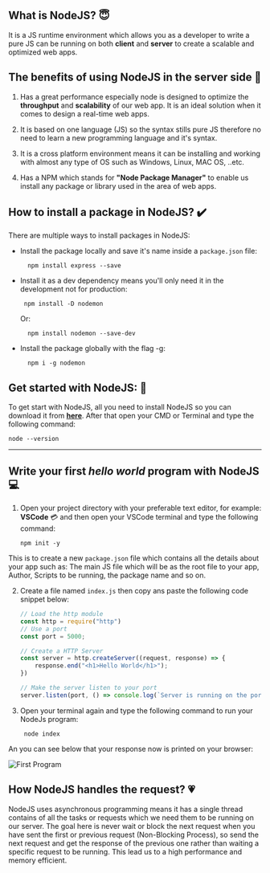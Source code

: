 ﻿## What is NodeJS? :innocent:

It is a JS runtime environment which allows you as a developer to write a pure JS can be running on both **client** and **server** to create a scalable and optimized web apps. 


## The benefits of using NodeJS in the server side :dango:
1. Has a great performance especially node is designed to optimize the **throughput** and **scalability** of our web app. It is an ideal solution when it comes to design a real-time web apps.

2. It is based on one language (JS) so the syntax stills pure JS therefore no need to learn a new programming language and it's syntax.

3. It is a cross platform environment means it can be installing and working with almost any type of OS such as Windows, Linux, MAC OS, ..etc.

4. Has a NPM which stands for **"Node Package Manager"** to enable us install any package or library used in the area of web apps.

## How to install a package in NodeJS? :heavy_check_mark:
There are multiple ways to install packages in NodeJS:
* Install the package locally and save it's name inside a `package.json` file:

        npm install express --save 


* Install it as a dev dependency means you'll only need it in the development not for production:

       npm install -D nodemon
 
  Or:

        npm install nodemon --save-dev

       
* Install the package globally with the flag -g:

        npm i -g nodemon


## Get started with NodeJS: :rocket:
To get start with NodeJS, all you need to install NodeJS so you can download it from **[here](https://nodejs.org/en/)**. After that open your CMD or Terminal and type the following command: 
        
    node --version 
    
---
## Write your first *hello world* program with NodeJS :computer:

1. Open your project directory with your preferable text editor, for example: **VSCode** :credit_card: and then open your VSCode terminal and type the following command:

       npm init -y
       
This is to create a new `package.json` file which contains all the details about your app such as: The main JS file which will be as the root file to your app, Author, Scripts to be running, the package name and so on.

2. Create a file named `index.js` then copy ans paste the following code snippet below:

    ```javascript
    // Load the http module
    const http = require("http")
    // Use a port
    const port = 5000;
    
    // Create a HTTP Server
    const server = http.createServer((request, response) => {
        response.end("<h1>Hello World</h1>");
    })
    
    // Make the server listen to your port
    server.listen(port, () => console.log(`Server is running on the port: ${port}`));
    ```

3. Open your terminal again and type the following command to run your NodeJs program:

        node index
        
 
An you can see below that your response now is printed on your browser:

![First Program](https://raw.githubusercontent.com/asattar30/NodeJS/main/Screenshots/FirstProgram.jpg)


## How NodeJS handles the request? :heartpulse:

NodeJS uses asynchronous programming means it has a single thread contains of all the tasks or requests which we need them to be running on our server. The goal here is never wait or block the next request when you have sent the first or previous request (Non-Blocking Process), so send the next request and get the response of the previous one rather than waiting a specific request to be running. This lead us to a high performance and memory efficient.
